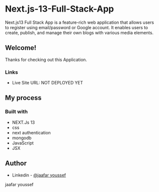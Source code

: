 # Next.js-13-Full-Stack-App
Next.js13 Full Stack App is a feature-rich web application that allows users to register using email/password or Google account. It enables users to create, publish, and manage their own blogs with various media elements.  

## Welcome!

Thanks for checking out this Application.


### Links

- Live Site URL: NOT DEPLOYED YET

## My process

### Built with

- NEXT.Js 13
- css
- next authentication
- mongodb
- JavaScript
- JSX

## Author

- Linkedin - [@jaafar youssef](https://www.linkedin.com/in/jaafar-youssef-923100249/)

jaafar youssef
